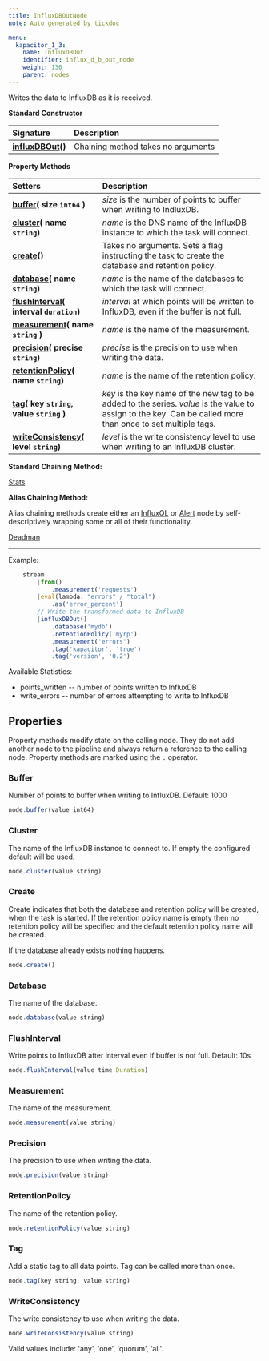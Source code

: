 ```yaml
---
title: InfluxDBOutNode
note: Auto generated by tickdoc

menu:
  kapacitor_1_3:
    name: InfluxDBOut
    identifier: influx_d_b_out_node
    weight: 130
    parent: nodes
---
```


Writes the data to InfluxDB as it is received.

**Standard Constructor**

| Signature |  Description |
|:----------|:--|
| **[influxDBOut](#example)()** | Chaining method takes no arguments   |

**Property Methods**

| Setters | Description |
|:-----------|:---|
| **[buffer](#buffer)( size `int64` )** | _size_ is the number of points to buffer when writing to IndluxDB.  |
| **[cluster](#cluster)( name `string`)** | _name_ is the DNS name of the InfluxDB instance to which the task will connect.  |
| **[create](#create)()** | Takes no arguments. Sets a flag instructing the task to create the database and retention policy.  |
| **[database](#database)( name `string`)** | _name_ is the name of the databases to which the task will connect. |
| **[flushInterval](#flushinterval)( interval `duration`)** | _interval_ at which points will be written to InfluxDB, even if the buffer is not full.  |
| **[measurement](#measurement)( name `string` )** | _name_ is the name of the measurement. |
| **[precision](#precision)( precise `string`)** | _precise_ is the precision to use when writing the data. |
| **[retentionPolicy](#retentionpolicy)( name `string`)** | _name_ is the name of the retention policy. |
| **[tag](#tag)( key `string`, value `string` )** | _key_ is the key name of the new tag to be added to the series.  _value_ is the value to assign to the key.  Can be called more than once to set multiple tags. |
| **[writeConsistency](#writeconsistency)( level `string`)** | _level_ is the write consistency level to use when writing to an InfluxDB cluster.  |

**Standard Chaining Method:**

[Stats](/kapacitor/v1.3/nodes/stats_node/)

**Alias Chaining Method:**

Alias chaining methods create either an [InfluxQL](/kapacitor/v1.3/nodes/influx_q_l_node/) or [Alert](/kapacitor/v1.3/nodes/alert_node/) node by self-descriptively wrapping some or all of their functionality.  

  [Deadman](/kapacitor/v1.3/nodes/alert_node/#deadman)

<a id="example"></a>
<hr/>

Example:


```javascript
    stream
        |from()
            .measurement('requests')
        |eval(lambda: "errors" / "total")
            .as('error_percent')
        // Write the transformed data to InfluxDB
        |influxDBOut()
            .database('mydb')
            .retentionPolicy('myrp')
            .measurement('errors')
            .tag('kapacitor', 'true')
            .tag('version', '0.2')
```

Available Statistics:

* points_written -- number of points written to InfluxDB
* write_errors -- number of errors attempting to write to InfluxDB

<!--

Index
-----

### Properties

-	[Buffer](/kapacitor/v1.3/nodes/influx_d_b_out_node/#buffer)
-	[Cluster](/kapacitor/v1.3/nodes/influx_d_b_out_node/#cluster)
-	[Create](/kapacitor/v1.3/nodes/influx_d_b_out_node/#create)
-	[Database](/kapacitor/v1.3/nodes/influx_d_b_out_node/#database)
-	[FlushInterval](/kapacitor/v1.3/nodes/influx_d_b_out_node/#flushinterval)
-	[Measurement](/kapacitor/v1.3/nodes/influx_d_b_out_node/#measurement)
-	[Precision](/kapacitor/v1.3/nodes/influx_d_b_out_node/#precision)
-	[RetentionPolicy](/kapacitor/v1.3/nodes/influx_d_b_out_node/#retentionpolicy)
-	[Tag](/kapacitor/v1.3/nodes/influx_d_b_out_node/#tag)
-	[WriteConsistency](/kapacitor/v1.3/nodes/influx_d_b_out_node/#writeconsistency)

### Chaining Methods

-	[Deadman](/kapacitor/v1.3/nodes/influx_d_b_out_node/#deadman)
-	[Stats](/kapacitor/v1.3/nodes/influx_d_b_out_node/#stats)

-->

Properties
----------

Property methods modify state on the calling node.
They do not add another node to the pipeline and always return a reference to the calling node.
Property methods are marked using the `.` operator.


### Buffer

Number of points to buffer when writing to InfluxDB.
Default: 1000


```javascript
node.buffer(value int64)
```


### Cluster

The name of the InfluxDB instance to connect to.
If empty the configured default will be used.


```javascript
node.cluster(value string)
```


### Create

Create indicates that both the database and retention policy
will be created, when the task is started.
If the retention policy name is empty then no
retention policy will be specified and
the default retention policy name will be created.

If the database already exists nothing happens.



```javascript
node.create()
```


### Database

The name of the database.


```javascript
node.database(value string)
```


### FlushInterval

Write points to InfluxDB after interval even if buffer is not full.
Default: 10s


```javascript
node.flushInterval(value time.Duration)
```


### Measurement

The name of the measurement.


```javascript
node.measurement(value string)
```


### Precision

The precision to use when writing the data.


```javascript
node.precision(value string)
```


### RetentionPolicy

The name of the retention policy.


```javascript
node.retentionPolicy(value string)
```


### Tag

Add a static tag to all data points.
Tag can be called more than once.



```javascript
node.tag(key string, value string)
```


### WriteConsistency

The write consistency to use when writing the data.


```javascript
node.writeConsistency(value string)
```

Valid values include: 'any', 'one', 'quorum', 'all'.

<!--

Chaining Methods
----------------

Chaining methods create a new node in the pipeline as a child of the calling node.
They do not modify the calling node.
Chaining methods are marked using the `|` operator.


### Deadman

Helper function for creating an alert on low throughput, a.k.a. deadman&#39;s switch.

- Threshold -- trigger alert if throughput drops below threshold in points/interval.
- Interval -- how often to check the throughput.
- Expressions -- optional list of expressions to also evaluate. Useful for time of day alerting.

Example:


```javascript
    var data = stream
        |from()...
    // Trigger critical alert if the throughput drops below 100 points per 10s and checked every 10s.
    data
        |deadman(100.0, 10s)
    //Do normal processing of data
    data...
```

The above is equivalent to this
Example:


```javascript
    var data = stream
        |from()...
    // Trigger critical alert if the throughput drops below 100 points per 10s and checked every 10s.
    data
        |stats(10s)
            .align()
        |derivative('emitted')
            .unit(10s)
            .nonNegative()
        |alert()
            .id('node \'stream0\' in task \'{{ .TaskName }}\'')
            .message('{{ .ID }} is {{ if eq .Level "OK" }}alive{{ else }}dead{{ end }}: {{ index .Fields "emitted" | printf "%0.3f" }} points/10s.')
            .crit(lambda: "emitted" <= 100.0)
    //Do normal processing of data
    data...
```

The `id` and `message` alert properties can be configured globally via the &#39;deadman&#39; configuration section.

Since the [AlertNode](/kapacitor/v1.3/nodes/alert_node/) is the last piece it can be further modified as usual.
Example:


```javascript
    var data = stream
        |from()...
    // Trigger critical alert if the throughput drops below 100 points per 10s and checked every 10s.
    data
        |deadman(100.0, 10s)
            .slack()
            .channel('#dead_tasks')
    //Do normal processing of data
    data...
```

You can specify additional lambda expressions to further constrain when the deadman&#39;s switch is triggered.
Example:


```javascript
    var data = stream
        |from()...
    // Trigger critical alert if the throughput drops below 100 points per 10s and checked every 10s.
    // Only trigger the alert if the time of day is between 8am-5pm.
    data
        |deadman(100.0, 10s, lambda: hour("time") >= 8 AND hour("time") <= 17)
    //Do normal processing of data
    data...
```



```javascript
node|deadman(threshold float64, interval time.Duration, expr ...ast.LambdaNode)
```

Returns: [AlertNode](/kapacitor/v1.3/nodes/alert_node/)


### Stats

Create a new stream of data that contains the internal statistics of the node.
The interval represents how often to emit the statistics based on real time.
This means the interval time is independent of the times of the data points the source node is receiving.


```javascript
node|stats(interval time.Duration)
```

Returns: [StatsNode](/kapacitor/v1.3/nodes/stats_node/)
-->
